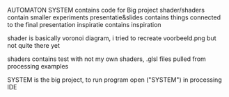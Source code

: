 AUTOMATON
SYSTEM contains code for Big project
shader/shaders contain smaller experiments
presentatie&slides contains things connected to the final presentation
inspiratie contains inspiration

shader is basically voronoi diagram, i tried to recreate voorbeeld.png but not quite there yet

shaders contains test with not my own shaders, .glsl files pulled from processing examples

SYSTEM is the big project, to run program open ("SYSTEM") in processing IDE
